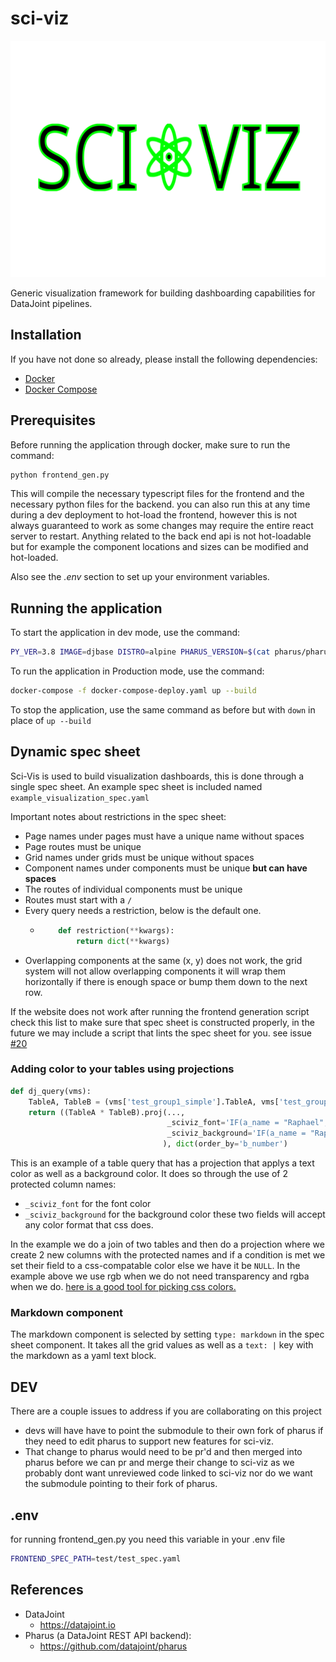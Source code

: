 # sci-viz
![image](src/logo.svg)

Generic visualization framework for building dashboarding capabilities for DataJoint pipelines.

## Installation
If you have not done so already, please install the following dependencies:

- [Docker](https://docs.docker.com/get-docker/)
- [Docker Compose](https://docs.docker.com/compose/install/)

## Prerequisites
Before running the application through docker, make sure to run the command:
```bash
python frontend_gen.py
```
This will compile the necessary typescript files for the frontend and the necessary python files for the backend.
you can also run this at any time during a dev deployment to hot-load the frontend, however this is not always guaranteed to work as some changes may require the entire react server to restart. Anything related to the back end api is not hot-loadable but for example the component locations and sizes can be modified and hot-loaded.

Also see the *.env* section to set up your environment variables.
## Running the application
To start the application in dev mode, use the command:
```bash
PY_VER=3.8 IMAGE=djbase DISTRO=alpine PHARUS_VERSION=$(cat pharus/pharus/version.py | tail -1 | awk -F\' '{print $2}') HOST_UID=$(id -u) docker-compose up --build
```
To run the application in Production mode, use the command:
```bash
docker-compose -f docker-compose-deploy.yaml up --build
```
To stop the application, use the same command as before but with `down` in place of `up --build`

## Dynamic spec sheet
Sci-Vis is used to build visualization dashboards, this is done through a single spec sheet. An example spec sheet is included named `example_visualization_spec.yaml`

Important notes about restrictions in the spec sheet:
- Page names under pages must have a unique name without spaces
- Page routes must be unique
- Grid names under grids must be unique without spaces
- Component names under components must be unique **but can have spaces**
- The routes of individual components must be unique
- Routes must start with a `/`
- Every query needs a restriction, below is the default one.
  - ```python
        def restriction(**kwargs):
            return dict(**kwargs)
    ```
- Overlapping components at the same (x, y) does not work, the grid system will not allow overlapping components it will wrap them horizontally if there is enough space or bump them down to the next row.


If the website does not work after running the frontend generation script check this list to make sure that spec sheet is constructed properly, in the future we may include a script that lints the spec sheet for you. see issue [#20](https://github.com/datajoint/sci-viz/issues/20)
### Adding color to your tables using projections
```python
def dj_query(vms):
    TableA, TableB = (vms['test_group1_simple'].TableA, vms['test_group1_simple'].TableB)
    return ((TableA * TableB).proj(...,
                                   _sciviz_font='IF(a_name = "Raphael", "rgb(255, 0, 0)", NULL)',
                                   _sciviz_background='IF(a_name = "Raphael", "rgba(50, 255, 0, 0.16)", NULL)',)
                                  ), dict(order_by='b_number')
```
This is an example of a table query that has a projection that applys a text color as well as a background color.
It does so through the use of 2 protected column names:
- `_sciviz_font` for the font color
- `_sciviz_background` for the background color
these two fields will accept any color format that css does.

In the example we do a join of two tables and then do a projection where we create 2 new columns with the protected names and if a condition is met we set their field to a css-compatable color else we have it be `NULL`. In the example above we use rgb when we do not need transparency and rgba when we do.
[here is a good tool for picking css colors.](https://developer.mozilla.org/en-US/docs/Web/CSS/CSS_Colors/Color_picker_tool)
### Markdown component
The markdown component is selected by setting `type: markdown` in the spec sheet component. It takes all the grid values as well as a `text: |` key with the markdown as a yaml text block.
## DEV
There are a couple issues to address if you are collaborating on this project
- devs will have have to point the submodule to their own fork of pharus if they need to edit pharus to support new features for sci-viz.
- That change to pharus would need to be pr'd and then merged into pharus before we can pr and merge their change to sci-viz as we probably dont want unreviewed code linked to sci-viz nor do we want the submodule pointing to their fork of pharus.
## .env
for running frontend_gen.py you need this variable in your .env file
```bash
FRONTEND_SPEC_PATH=test/test_spec.yaml
```
## References
- DataJoint
  - https://datajoint.io
- Pharus (a DataJoint REST API backend):
  - https://github.com/datajoint/pharus